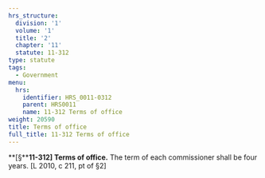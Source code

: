 ```yaml
---
hrs_structure:
  division: '1'
  volume: '1'
  title: '2'
  chapter: '11'
  statute: 11-312
type: statute
tags:
  - Government
menu:
  hrs:
    identifier: HRS_0011-0312
    parent: HRS0011
    name: 11-312 Terms of office
weight: 20590
title: Terms of office
full_title: 11-312 Terms of office
---
```

**[§****11-312] Terms of office.** The term of each commissioner shall be four years. [L 2010, c 211, pt of §2]